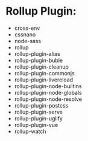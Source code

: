 # Rollup Plugin:

- cross-env
- cssnano
- node-sass
- rollup
- rollup-plugin-alias
- rollup-plugin-buble
- rollup-plugin-cleanup
- rollup-plugin-commonjs
- rollup-plugin-livereload
- rollup-plugin-node-builtins
- rollup-plugin-node-globals
- rollup-plugin-node-resolve
- rollup-plugin-postcss
- rollup-plugin-serve
- rollup-plugin-uglify
- rollup-plugin-vue
- rollup-watch
